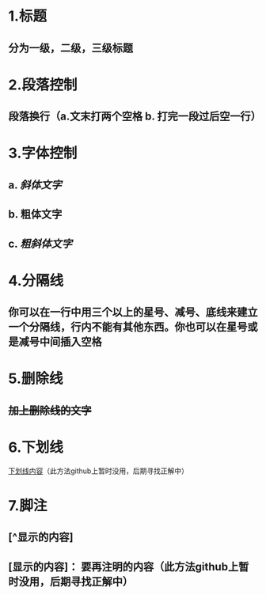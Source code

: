 # 1.标题
## 分为一级，二级，三级标题  

# 2.段落控制
## 段落换行（a.文末打两个空格  b. 打完一段过后空一行）

# 3.字体控制
## a.  *斜体文字*
## b.  **粗体文字**
## c.  ***粗斜体文字***

# 4.分隔线
## 你可以在一行中用三个以上的星号、减号、底线来建立一个分隔线，行内不能有其他东西。你也可以在星号或是减号中间插入空格

# 5.删除线
## ~~加上删除线的文字~~

# 6.下划线
<u>下划线内容</u>（此方法github上暂时没用，后期寻找正解中）

# 7.脚注
##  [^显示的内容]
## [显示的内容]： 要再注明的内容（此方法github上暂时没用，后期寻找正解中）

